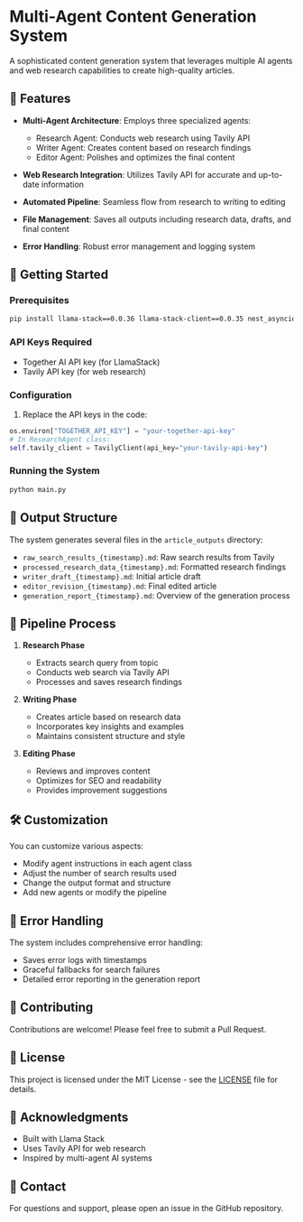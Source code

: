 # Multi-Agent Content Generation System

A sophisticated content generation system that leverages multiple AI agents and web research capabilities to create high-quality articles.

## 🌟 Features

- **Multi-Agent Architecture**: Employs three specialized agents:
  - Research Agent: Conducts web research using Tavily API
  - Writer Agent: Creates content based on research findings
  - Editor Agent: Polishes and optimizes the final content

- **Web Research Integration**: Utilizes Tavily API for accurate and up-to-date information
- **Automated Pipeline**: Seamless flow from research to writing to editing
- **File Management**: Saves all outputs including research data, drafts, and final content
- **Error Handling**: Robust error management and logging system

## 🚀 Getting Started

### Prerequisites

```bash
pip install llama-stack==0.0.36 llama-stack-client==0.0.35 nest_asyncio tavily-python
```

### API Keys Required

- Together AI API key (for LlamaStack)
- Tavily API key (for web research)

### Configuration

1. Replace the API keys in the code:
```python
os.environ["TOGETHER_API_KEY"] = "your-together-api-key"
# In ResearchAgent class:
self.tavily_client = TavilyClient(api_key="your-tavily-api-key")
```

### Running the System

```python
python main.py
```

## 📂 Output Structure

The system generates several files in the `article_outputs` directory:

- `raw_search_results_{timestamp}.md`: Raw search results from Tavily
- `processed_research_data_{timestamp}.md`: Formatted research findings
- `writer_draft_{timestamp}.md`: Initial article draft
- `editor_revision_{timestamp}.md`: Final edited article
- `generation_report_{timestamp}.md`: Overview of the generation process

## 🔄 Pipeline Process

1. **Research Phase**
   - Extracts search query from topic
   - Conducts web search via Tavily API
   - Processes and saves research findings

2. **Writing Phase**
   - Creates article based on research data
   - Incorporates key insights and examples
   - Maintains consistent structure and style

3. **Editing Phase**
   - Reviews and improves content
   - Optimizes for SEO and readability
   - Provides improvement suggestions

## 🛠️ Customization

You can customize various aspects:
- Modify agent instructions in each agent class
- Adjust the number of search results used
- Change the output format and structure
- Add new agents or modify the pipeline

## 📝 Error Handling

The system includes comprehensive error handling:
- Saves error logs with timestamps
- Graceful fallbacks for search failures
- Detailed error reporting in the generation report

## 🤝 Contributing

Contributions are welcome! Please feel free to submit a Pull Request.

## 📄 License

This project is licensed under the MIT License - see the [LICENSE](LICENSE) file for details.

## 🙏 Acknowledgments

- Built with Llama Stack
- Uses Tavily API for web research
- Inspired by multi-agent AI systems

## 📮 Contact

For questions and support, please open an issue in the GitHub repository.